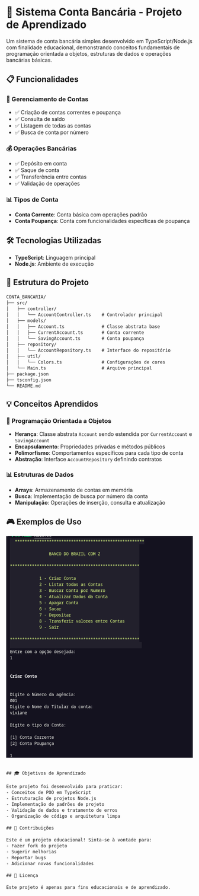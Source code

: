 # 🏦 Sistema Conta Bancária - Projeto de Aprendizado

Um sistema de conta bancária simples desenvolvido em TypeScript/Node.js com finalidade educacional, demonstrando conceitos fundamentais de programação orientada a objetos, estruturas de dados e operações bancárias básicas.

## 📋 Funcionalidades

### 🔐 Gerenciamento de Contas
- ✅ Criação de contas correntes e poupança
- ✅ Consulta de saldo
- ✅ Listagem de todas as contas
- ✅ Busca de conta por número

### 💰 Operações Bancárias
- ✅ Depósito em conta
- ✅ Saque de conta
- ✅ Transferência entre contas
- ✅ Validação de operações

### 📊 Tipos de Conta
- **Conta Corrente**: Conta básica com operações padrão
- **Conta Poupança**: Conta com funcionalidades específicas de poupança

## 🛠️ Tecnologias Utilizadas

- **TypeScript**: Linguagem principal
- **Node.js**: Ambiente de execução

## 📁 Estrutura do Projeto

```
CONTA_BANCARIA/
├── src/
│   ├── controller/
│   │   └── AccountController.ts    # Controlador principal
│   ├── models/
│   │   ├── Account.ts              # Classe abstrata base
│   │   ├── CurrentAccount.ts       # Conta corrente
│   │   └── SavingAccount.ts        # Conta poupança
│   ├── repository/
│   │   └── AccountRepository.ts    # Interface do repositório
│   ├── util/
│   │   └── Colors.ts               # Configurações de cores
│   └── Main.ts                     # Arquivo principal
├── package.json
├── tsconfig.json
└── README.md
```

## 💡 Conceitos Aprendidos

### 🎯 Programação Orientada a Objetos
- **Herança**: Classe abstrata `Account` sendo estendida por `CurrentAccount` e `SavingAccount`
- **Encapsulamento**: Propriedades privadas e métodos públicos
- **Polimorfismo**: Comportamentos específicos para cada tipo de conta
- **Abstração**: Interface `AccountRepository` definindo contratos

### 📊 Estruturas de Dados
- **Arrays**: Armazenamento de contas em memória
- **Busca**: Implementação de busca por número da conta
- **Manipulação**: Operações de inserção, consulta e atualização

## 🎮 Exemplos de Uso

![alt text](image.png)

```

## 🎓 Objetivos de Aprendizado

Este projeto foi desenvolvido para praticar:
- Conceitos de POO em TypeScript
- Estruturação de projetos Node.js
- Implementação de padrões de projeto
- Validação de dados e tratamento de erros
- Organização de código e arquitetura limpa

## 🤝 Contribuições

Este é um projeto educacional! Sinta-se à vontade para:
- Fazer fork do projeto
- Sugerir melhorias
- Reportar bugs
- Adicionar novas funcionalidades

## 📄 Licença

Este projeto é apenas para fins educacionais e de aprendizado.